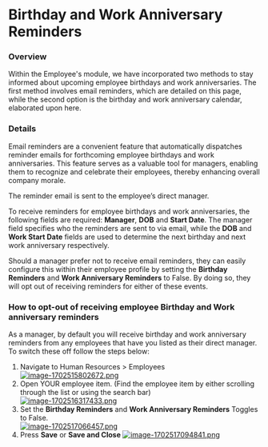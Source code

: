 # Birthday and Work Anniversary Reminders

### Overview

Within the Employee's module, we have incorporated two methods to stay informed about upcoming employee birthdays and work anniversaries. The first method involves email reminders, which are detailed on this page, while the second option is the birthday and work anniversary calendar, elaborated upon here.

### Details

Email reminders are a convenient feature that automatically dispatches reminder emails for forthcoming employee birthdays and work anniversaries. This feature serves as a valuable tool for managers, enabling them to recognize and celebrate their employees, thereby enhancing overall company morale.

The reminder email is sent to the employee’s direct manager.

To receive reminders for employee birthdays and work anniversaries, the following fields are required: **Manager**, **DOB** and **Start Date**. The manager field specifies who the reminders are sent to via email, while the **DOB** and **Work Start Date** fields are used to determine the next birthday and next work anniversary respectively.

Should a manager prefer not to receive email reminders, they can easily configure this within their employee profile by setting the **Birthday Reminders** and **Work Anniversary Reminders** to False. By doing so, they will opt out of receiving reminders for either of these events.

### How to opt-out of receiving employee Birthday and Work anniversary reminders

As a manager, by default you will receive birthday and work anniversary reminders from any employees that have you listed as their direct manager. To switch these off follow the steps below:

1. Navigate to Human Resources &gt; Employees  
    [![image-1702515802672.png](https://docs.rapidplatform.com/uploads/images/gallery/2023-12/scaled-1680-/zbxdqhZWjdCsrh3Q-image-1702515802672.png)](https://docs.rapidplatform.com/uploads/images/gallery/2023-12/zbxdqhZWjdCsrh3Q-image-1702515802672.png)
2. Open YOUR employee item. (Find the employee item by either scrolling through the list or using the search bar)  
    [![image-1702516317433.png](https://docs.rapidplatform.com/uploads/images/gallery/2023-12/scaled-1680-/DgimJrAXTwJQ3oB0-image-1702516317433.png)](https://docs.rapidplatform.com/uploads/images/gallery/2023-12/DgimJrAXTwJQ3oB0-image-1702516317433.png)
3. Set the **Birthday Reminders** and **Work Anniversary Reminders** Toggles to False.  
    [![image-1702517066457.png](https://docs.rapidplatform.com/uploads/images/gallery/2023-12/scaled-1680-/yoMTeP3o25yR3eQo-image-1702517066457.png)](https://docs.rapidplatform.com/uploads/images/gallery/2023-12/yoMTeP3o25yR3eQo-image-1702517066457.png)
4. Press **Save** or ****Save and Close**** [![image-1702517094841.png](https://docs.rapidplatform.com/uploads/images/gallery/2023-12/scaled-1680-/hjPgIJmA5OryRjny-image-1702517094841.png)](https://docs.rapidplatform.com/uploads/images/gallery/2023-12/hjPgIJmA5OryRjny-image-1702517094841.png)